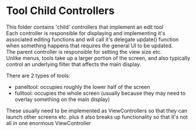 #  Tool Child Controllers

This folder contains 'child' controllers that implement an edit tool  <br>
Each controller is responsible for displaying and implementing it's associated editing functions and will call it's delegate update() function when something happens that requires the general UI to be updated.<br>
The parent controller is responsible for setting the view size etc. <br>
Unlike menus, tools take up a larger portion of the screen, and also typically control an underlying filter that affects the main display.<br>

There are 2 types of tools: 

- paneltool: occupies roughly the lower half of the screen
- fulltool: occupies the whole screen (usually because they may need to overlay something on the main display)

These usually need to be implemented as ViewControllers so that they can launch other screens  etc. plus it also breaks up functionality so that it's not all in one enormous ViewController

